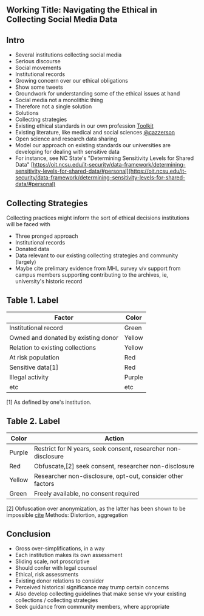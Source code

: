 ## Working Title: Navigating the Ethical in Collecting Social Media Data

## Intro
- Several institutions collecting social media
 - Serious discourse
 - Social movements
 - Institutional records
- Growing concern over our ethical obligations
 - Show some tweets
- Groundwork for understanding some of the ethical issues at hand
- Social media not a monolithic thing
 - Therefore not a single solution
- Solutions
 - Collecting strategies
 - Existing ethical standards in our own profession [Toolkit](URL)
 - Existing literature, like medical and social sciences [@cazzerson](@cazzerson)
 - Open science and research data sharing
 - Model our approach on existing standards our universities are developing for dealing with sensitive data
- For instance, see NC State's "Determining Sensitivity Levels for Shared Data" [https://oit.ncsu.edu/it-security/data-framework/determining-sensitivity-levels-for-shared-data/#personal](https://oit.ncsu.edu/it-security/data-framework/determining-sensitivity-levels-for-shared-data/#personal)

## Collecting Strategies
Collecting practices might inform the sort of ethical decisions institutions will be faced with
- Three pronged approach
 - Institutional records
 - Donated data
 - Data relevant to our existing collecting strategies and community (largely)
 - Maybe cite prelimary evidence from MHL survey v/v support from campus members supporting contributing to the archives, ie, university's historic record

## Table 1. Label
| Factor | Color |
| --- | --- |
| Institutional record | Green |
| Owned and donated by existing donor | Yellow |
| Relation to existing collections | Yellow |
| At risk population | Red |
| Sensitive data[1] | Red |
| Illegal activity | Purple |
| etc | etc |
[1] As defined by one's institution.

## Table 2. Label

| Color | Action |
| --- | --- |
| Purple | Restrict for N years, seek consent, researcher non-disclosure |
| Red | Obfuscate,[2] seek consent, researcher non-disclosure |
| Yellow | Researcher non-disclosure, opt-out, consider other factors |
| Green | Freely available, no consent required |
[2] Obfuscation over anonymization, as the latter has been shown to be impossible [cite](URLs) Methods: Distortion, aggregation

## Conclusion
- Gross over-simplifications, in a way
- Each institution makes its own assessment
 - Sliding scale, not proscriptive
 - Should confer with legal counsel
 - Ethical, risk assessments
 - Existing donor relations to consider
 - Perceived historical significance may trump certain concerns
- Also develop collecting guidelines that make sense v/v your existing collections / collecting strategies
- Seek guidance from community members, where appropriate
